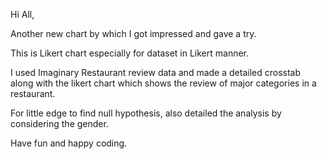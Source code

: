 Hi All,

Another new chart by which I got impressed and gave a try.

This is Likert chart especially for dataset in Likert manner.

I used Imaginary Restaurant review data and made a detailed crosstab along with the likert chart which shows the review of major categories in a restaurant.

For little edge to find null hypothesis, also detailed the analysis by considering the gender.

Have fun and happy coding.
